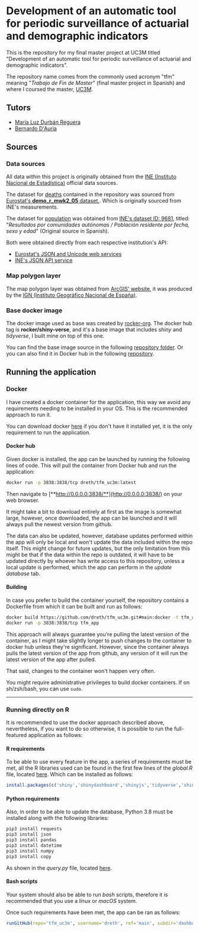 # Development of an automatic tool for periodic surveillance of actuarial and demographic indicators

This is the repository for my final master project at UC3M titled "Development of an automatic tool for periodic surveillance of actuarial and demographic indicators".

The repository name comes from the commonly used acronym "tfm" meaning "*Trabajo de Fin de Master*" (final master project in Spanish) and where I coursed the master, [UC3M](https://uc3m.es).
## Tutors

- [María Luz Durbán Reguera](https://researchportal.uc3m.es/display/inv18373)
- [Bernardo D'Auria](https://portal.uc3m.es/portal/page/portal/dpto_estadistica/home/members/bernardo_d_auria)

## Sources

### Data sources

All data within this project is originally obtained from the [INE (Instituto Nacional de Estadística)](https://ine.es/) official data sources. 

The dataset for [deaths](https://github.com/dreth/tfm_uc3m/blob/main/data/death.csv) contained in the repository was sourced from [Eurostat's **demo_r_mwk2_05** dataset.](https://ec.europa.eu/eurostat/databrowser/view/demo_r_mwk2_05/default/table?lang=en). Which is originally sourced from INE's measurements.

The dataset for [population](https://github.com/dreth/tfm_uc3m/blob/main/data/pop.csv) was obtained from [INE's dataset ID: 9681](https://www.ine.es/jaxiT3/Tabla.htm?t=9681&L=0), titled: "*Resultados por comunidades autónomas / Población residente por fecha, sexo y edad*" (Original source in Spanish).

Both were obtained directly from each respective institution's API:

- [Eurostat's JSON and Unicode web services](https://ec.europa.eu/eurostat/web/json-and-unicode-web-services/getting-started/query-builder)
- [INE's JSON API service](https://www.ine.es/dyngs/DataLab/manual.html?cid=45)

### Map polygon layer

The map polygon layer was obtained from [ArcGIS' website](https://www.arcgis.com/home/item.html?id=e75892d1a49646d8a29705ac6680f981), it was produced by the [IGN (Instituto Geográfico Nacional de España)](https://www.ign.es).

### Base docker image

The docker image used as base was created by [rocker-org](https://github.com/rocker-org). The docker hub tag is **rocker/shiny-verse**, and it's a base image that includes *shiny* and *tidyverse*, I built mine on top of this one.

You can find the base image source in the following [repository folder](https://github.com/rocker-org/shiny/tree/master/shiny-verse). Or you can also find it in Docker hub in the following [repository](https://hub.docker.com/r/rocker/shiny-verse).

## Running the application

### Docker

I have created a docker container for the application, this way we avoid any requirements needing to be installed in your OS. This is the recommended approach to run it.

You can download docker [here](https://www.docker.com/products/docker-desktop) if you don't have it installed yet, it is the only requirement to run the application.

#### Docker hub

Given docker is installed, the app can be launched by running the following lines of code. This will pull the container from Docker hub and run the application:

```bash
docker run -p 3838:3838/tcp dreth/tfm_uc3m:latest
```

Then navigate to [**http://0.0.0.0:3838/**](http://0.0.0.0:3838/) on your web browser.

It might take a bit to download entirely at first as the image is somewhat large, however, once downloaded, the app can be launched and it will always pull the newest version from github. 

The data can also be updated, however, database updates performed within the app will only be local and won't update the data included within the repo itself. This might change for future updates, but the only limitation from this might be that if the data within the repo is outdated, it will have to be updated directly by whoever has write access to this repository, unless a local update is performed, which the app can perform in the *update database* tab.

#### Building

In case you prefer to build the container yourself, the repository contains a Dockerfile from which it can be built and run as follows:

```bash
docker build https://github.com/dreth/tfm_uc3m.git#main:docker -t tfm_app
docker run -p 3838:3838/tcp tfm_app
```

This approach will always guarantee you're pulling the latest version of the container, as I might take slightly longer to push changes to the container to docker hub unless they're significant. However, since the container always pulls the latest version of the app from github, any version of it will run the latest version of the app after pulled.

That said, changes to the container won't happen very often.

You might require administrative privileges to build docker containers. If on sh/zsh/bash, you can use ```sudo```.

---

### Running directly on R

It is recommended to use the docker approach described above, nevertheless, if you want to do so otherwise, it is possible to run the full-featured application as follows:

#### R requirements

To be able to use every feature in the app, a series of requirements must be met, all the R libraries used can be found in the first few lines of the *global.R* file, located [here](https://github.com/dreth/tfm_uc3m/blob/main/dashboard/global.R). Which can be installed as follows:

```R
install.packages(c('shiny','shinydashboard','shinyjs','tidyverse','shinythemes','pracma','dplyr','ggplot2','stringr','MASS','plotly'))
```

#### Python requirements

Also, in order to be able to update the database, Python 3.8 must be installed along with the following libraries:

```Python
pip3 install requests
pip3 install json
pip3 install pandas
pip3 install datetime
pip3 install numpy
pip3 install copy
```

As shown in the *query.py* file, located [here](https://github.com/dreth/tfm_uc3m/blob/main/api/query.py).

#### Bash scripts

Your system should also be able to run *bash* scripts, therefore it is recommended that you use a *linux* or *macOS* system.

Once such requirements have been met, the app can be ran as follows:

```R
runGitHub(repo='tfm_uc3m', username='dreth', ref='main', subdir='dashboard')
```

